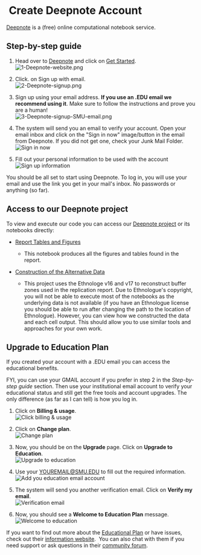 #  Create Deepnote Account

[Deepnote](https://deepnote.com/) is a (free) online computational notebook service.

## Step-by-step guide

1.  Head over to [Deepnote](https://deepnote.com/) and click on [Get Started](https://deepnote.com/sign-up).  
    ![1-Deepnote-website.png](canvas_uploaded_img/1-Deepnote-website.png)  
      
    
2.  Click. on Sign up with email.  
    ![2-Deepnote-signup.png](canvas_uploaded_img/2-Deepnote-signup.png)  
      
    
3.  Sign up using your email address. **If you use an .EDU email we recommend using it**. Make sure to follow the instructions and prove you are a human!  
    ![3-Deepnote-signup-SMU-email.png](canvas_uploaded_img/3-Deepnote-signup-SMU-email.png)  
      
    
4.  The system will send you an email to verify your account. Open your email inbox and click on the "Sign in now" image/button in the email from Deepnote. If you did not get one, check your Junk Mail Folder.  
    ![Sign in now](canvas_uploaded_img/4-Deepnote-signup-email.png)  
      
    
5.  Fill out your personal information to be used with the account  
    ![Sign up information](canvas_uploaded_img/5-Deepnote-signup-info.png)  

You should be all set to start using Deepnote. To log in, you will use your email and use the link you get in your mail's inbox. No passwords or anything (so far). 

## Access to our Deepnote project

To view and execute our code you can access our [Deepnote project](https://deepnote.com/join-team?token=1caea1e0f7cc466) or its notebooks directly:

- [Report Tables and Figures](https://deepnote.com/workspace/replication-dickens-2022-ff5e06ca-d8fd-4344-b73c-7d07c01f9c63/project/1-Report-Tables-and-Figures-2158a300-6955-4725-92f2-79476c32a378) 
    - This notebook produces all the figures and tables found in the report.

- [Construction of the Alternative Data](https://deepnote.com/workspace/replication-dickens-2022-ff5e06ca-d8fd-4344-b73c-7d07c01f9c63/project/2-Construction-of-the-Alternative-Data-4a945f27-2c4c-4244-8f3b-ab6dff812a2f)
    - This project uses the Ethnologe v16 and v17 to reconstruct buffer zones used in the replication report. Due to Ethnologue's copyright, you will not be able to execute most of the notebooks as the underlying data is not available (if you have an Ethnologue license you should be able to run after changing the path to the location of Ethnologue). However, you can view how we constructed the data and each cell output. This should allow you to use similar tools and approaches for your own work.

## Upgrade to Education Plan      
    
If you created your account with a .EDU email you can access the educational benefits.

FYI, you can use your GMAIL account if you prefer in step 2 in the *Step-by-step guide* section. Then use your institutional email account to verify your educational status and still get the free tools and account upgrades. The only difference (as far as I can tell) is how you log in.

1.  Click on **Billing & usage**.  
    ![Click billing & usage](canvas_uploaded_img/12-Deepnote-click-billing-and-usage.png)  
      
    
2.  Click on **Change plan**.  
    ![Change plan](canvas_uploaded_img/12-Deepnote-billing-and-usage.png)  
      
    
3.  Now, you should be on the **Upgrade** page. Click on **Upgrade to Education**.  
    ![Upgrade to education](canvas_uploaded_img/13-Deepnote-upgrade-education.png)  
      
    
4.  Use your YOUREMAIL@SMU.EDU to fill out the required information.  
    ![Add you education email account](canvas_uploaded_img/14-Deepnote-education-plan-email.png)  
      
    
5.  The system will send you another verification email. Click on **Verify my email**.  
    ![Verification email](canvas_uploaded_img/15-Deepnote-verification-email.png)  
      
    
6.  Now, you should see a **Welcome to Education Plan** message.  
    ![Welcome to education](canvas_uploaded_img/16-Deepnote-welcome-education-plan.png)  

If you want to find out more about the [Educational Plan](https://deepnote.com/docs/edu-verification) or have issues, check out their [information website](https://deepnote.com/docs/edu-verification).  You can also chat with them if you need support or ask questions in their [community forum](https://community.deepnote.com/home).
